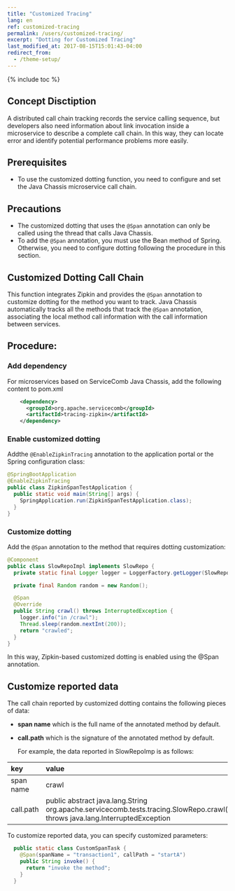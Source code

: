 ```yaml
---
title: "Customized Tracing"
lang: en
ref: customized-tracing
permalink: /users/customized-tracing/
excerpt: "Dotting for Customized Tracing"
last_modified_at: 2017-08-15T15:01:43-04:00
redirect_from:
  - /theme-setup/
---
```


{% include toc %}
## Concept Disctiption

A distributed call chain tracking records the service calling sequence, but developers also need information about link invocation inside a microservice to describe a complete call chain. In this way, they can locate error and identify potential performance problems more easily.

## Prerequisites

* To use the customized dotting function, you need to configure and set the Java Chassis microservice call chain.

## Precautions

* The customized dotting that uses the `@Span` annotation can only be called using the thread that calls Java Chassis.
* To add the `@Span` annotation, you must use the Bean method of Spring. Otherwise, you need to configure dotting following the procedure in this section.

## Customized Dotting Call Chain

This function integrates Zipkin and provides the `@Span` annotation to customize dotting for the method you want to track. Java Chassis automatically tracks all the methods that track the `@Span` annotation, associating the local method call information with the call information between services.

## Procedure:

### Add dependency

For microservices based on ServiceComb Java Chassis, add the following content to pom.xml

```xml
    <dependency>
      <groupId>org.apache.servicecomb</groupId>
      <artifactId>tracing-zipkin</artifactId>
    </dependency>
```

### Enable customized dotting

Addthe `@EnableZipkinTracing` annotation to the application portal or the Spring configuration class:

```java
@SpringBootApplication
@EnableZipkinTracing
public class ZipkinSpanTestApplication {
  public static void main(String[] args) {
    SpringApplication.run(ZipkinSpanTestApplication.class);
  }
}
```

### Customize dotting

Add the `@Span` annotation to the method that requires dotting customization:

```java
@Component
public class SlowRepoImpl implements SlowRepo {
  private static final Logger logger = LoggerFactory.getLogger(SlowRepoImpl.class);

  private final Random random = new Random();

  @Span
  @Override
  public String crawl() throws InterruptedException {
    logger.info("in /crawl");
    Thread.sleep(random.nextInt(200));
    return "crawled";
  }
}
```

In this way, Zipkin-based customized dotting is enabled using the @Span annotation.

## Customize reported data

The call chain reported by customized dotting contains the following pieces of data:

* **span name** which is the full name of the annotated method by default.
* **call.path**  which is the signature of the annotated method by default.

  For example, the data reported in SlowRepoImp is as follows:

| key       | value                                    |
| :-------- | :--------------------------------------- |
| span name | crawl                                    |
| call.path | public abstract java.lang.String org.apache.servicecomb.tests.tracing.SlowRepo.crawl\(\) throws java.lang.InterruptedException |

To customize reported data, you can specify customized parameters:

```java
  public static class CustomSpanTask {
    @Span(spanName = "transaction1", callPath = "startA")
    public String invoke() {
      return "invoke the method";
    }
  }
```

